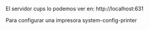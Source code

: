 El servidor cups lo podemos ver en: http://localhost:631

Para configurar una impresora
system-config-printer
